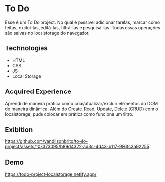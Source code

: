 # To Do

  Esse é um To Do project. No qual é possivel adicionar tarefas, marcar como feitas, excluí-las, editá-las, filtrá-las e pesquisá-las. Todas essas operações são salvas no localstorage do navegador.
  

<h2>Technologies</h2>

  - HTML
  - CSS
  - JS
  - Local Storage

<h2>Acquired Experience</h2>

Aprendi de maneira prática como criar/atualizar/excluir elementos do DOM de maneira dinâmica. Além do Create, Read, Update, Delete (CRUD) com o localstorage,
pude colocar em prática como funciona um filtro.
  
<h2>Exibition</h2>

https://github.com/vandilsonbrito/to-do-project/assets/108373095/b89d4322-ad3c-4d43-b117-986fc3a92255

<h2>Demo</h2>

  https://todo-project-localstorage.netlify.app/


  

